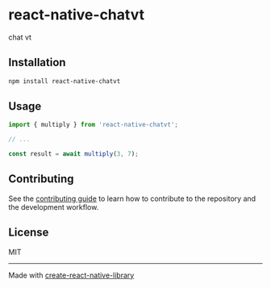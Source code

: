 # react-native-chatvt

chat vt

## Installation

```sh
npm install react-native-chatvt
```

## Usage

```js
import { multiply } from 'react-native-chatvt';

// ...

const result = await multiply(3, 7);
```

## Contributing

See the [contributing guide](CONTRIBUTING.md) to learn how to contribute to the repository and the development workflow.

## License

MIT

---

Made with [create-react-native-library](https://github.com/callstack/react-native-builder-bob)
